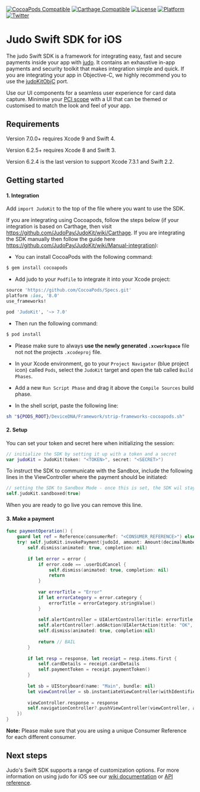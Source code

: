 [![CocoaPods Compatible](https://img.shields.io/cocoapods/v/JudoKit.svg)](https://img.shields.io/cocoapods/v/JudoKit.svg)
[![Carthage Compatible](https://img.shields.io/badge/Carthage-compatible-4BC51D.svg)](https://github.com/Carthage/Carthage)
[![License](https://img.shields.io/cocoapods/l/JudoKit.svg)](http://http://cocoadocs.org/docsets/Judo)
[![Platform](https://img.shields.io/cocoapods/p/JudoKit.svg)](http://http://cocoadocs.org/docsets/Judo)
[![Twitter](https://img.shields.io/badge/twitter-@JudoPayments-orange.svg)](http://twitter.com/JudoPay)

# Judo Swift SDK for iOS

The judo Swift SDK is a framework for integrating easy, fast and secure payments inside your app with [judo](https://www.judopay.com/). It contains an exhaustive in-app payments and security toolkit that makes integration simple and quick. If you are integrating your app in Objective-C, we highly recommend you to use the [judoKitObjC](https://github.com/judopay/JudoKitObjC) port.

Use our UI components for a seamless user experience for card data capture. Minimise your [PCI scope](https://www.pcisecuritystandards.org/pci_security/completing_self_assessment) with a UI that can be themed or customised to match the look and feel of your app.

## Requirements

Version 7.0.0+ requires Xcode 9 and Swift 4.

Version 6.2.5+ requires Xcode 8 and Swift 3.

Version 6.2.4 is the last version to support Xcode 7.3.1 and Swift 2.2.

## Getting started

#### 1. Integration

Add `import JudoKit` to the top of the file where you want to use the SDK.

If you are integrating using Cocoapods, follow the steps below (if your integration is based on Carthage, then visit https://github.com/JudoPay/JudoKit/wiki/Carthage. If you are integrating the SDK manually then follow the guide here https://github.com/JudoPay/JudoKit/wiki/Manual-integration):

- You can install CocoaPods with the following command:

```bash
$ gem install cocoapods
```

- Add judo to your `Podfile` to integrate it into your Xcode project:

```ruby
source 'https://github.com/CocoaPods/Specs.git'
platform :ios, '8.0'
use_frameworks!

pod 'JudoKit', '~> 7.0'
```

- Then run the following command:

```bash
$ pod install
```

- Please make sure to always **use the newly generated `.xcworkspace`** file not not the projects `.xcodeproj` file.

- In your Xcode environment, go to your `Project Navigator` (blue project icon) called `Pods`, select the `JudoKit` target and open the tab called `Build Phases`.
- Add a new `Run Script Phase` and drag it above the `Compile Sources` build phase.
- In the shell script, paste the following line:

```bash
sh "${PODS_ROOT}/DeviceDNA/Framework/strip-frameworks-cocoapods.sh"
```

#### 2. Setup

You can set your token and secret here when initializing the session:

```swift
// initialize the SDK by setting it up with a token and a secret
var judoKit = JudoKit(token: "<TOKEN>", secret: "<SECRET>")
```

To instruct the SDK to communicate with the Sandbox, include the following lines in the ViewController where the payment should be initiated:

```swift
// setting the SDK to Sandbox Mode - once this is set, the SDK wil stay in Sandbox mode until the process is killed
self.judoKit.sandboxed(true)
```

When you are ready to go live you can remove this line.

#### 3. Make a payment

```swift
func paymentOperation() {
    guard let ref = Reference(consumerRef: "<CONSUMER_REFERENCE>") else { return }
    try! self.judoKit.invokePayment(judoId, amount: Amount(decimalNumber: 0.01, currency: currentCurrency), reference: ref, completion: { (response, error) -> () in
        self.dismiss(animated: true, completion: nil)
            
        if let error = error {
            if error.code == .userDidCancel {
                self.dismiss(animated: true, completion: nil)
                return
            }
                
            var errorTitle = "Error"
            if let errorCategory = error.category {
                errorTitle = errorCategory.stringValue()
            }
                
            self.alertController = UIAlertController(title: errorTitle, message: error.message, preferredStyle: .alert)
            self.alertController!.addAction(UIAlertAction(title: "OK", style: .cancel, handler: nil))
            self.dismiss(animated: true, completion:nil)
                
            return // BAIL
        }
            
        if let resp = response, let receipt = resp.items.first {
            self.cardDetails = receipt.cardDetails
            self.paymentToken = receipt.paymentToken()
        }
            
        let sb = UIStoryboard(name: "Main", bundle: nil)
        let viewController = sb.instantiateViewController(withIdentifier: "detailviewcontroller") as! DetailViewController
            
        viewController.response = response
        self.navigationController?.pushViewController(viewController, animated: true)
    })
}
```
**Note:** Please make sure that you are using a unique Consumer Reference for each different consumer.

## Next steps

Judo's Swift SDK supports a range of customization options. For more information on using judo for iOS see our [wiki documentation](https://github.com/JudoPay/JudoKit/wiki/) or [API reference](https://judopay.github.io/JudoKit).
